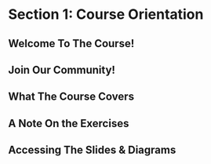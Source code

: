 # Section 1: Course Orientation

## Welcome To The Course!

## Join Our Community!

## What The Course Covers

## A Note On the Exercises

## Accessing The Slides & Diagrams
